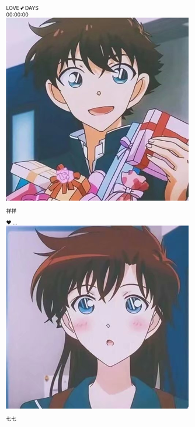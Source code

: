 <head>
    <meta charset="UTF-8">
    <meta name="viewport" content="width=device-width, initial-scale=1.0">
    <meta http-equiv="X-UA-Compatible" content="ie=edge">
    <link rel="stylesheet" href="/love/css/style.css">
    <title>Together</title>
</head>

<style>
.outer{
     max-width: 100% !important;
     margin: 0 auto;
     padding: 0 20px;
  }
</style>

<script type="text/javascript">
    //修改标题
    $(function(){
    $('title').html('恋爱 | 狂欢马克思');
    });
</script>      


<div id="wrapper">
  <span class="title" >LOVE  💕  DAYS</span>

  <div id="clock-box">
      <div id="clock">
          <date></date> 
          <time>00:00:00</time>
      </div>
  </div>

  <div id="info">
      <div class="one">
          <img src="/love/img/xx.png" class="avt">
          <p>祥祥</p>
      </div>
      <div id="heart">
          ❤ 
       <anni>...</anni>
      </div>
      <div class="two">
          <img src="/love/img/qq.png" class="avt">
          <p>七七</p>
      </div>
  </div>
</div>

<script src="/love/js/clock.js"></script>

<iframe allow = "autoplay" hidden />